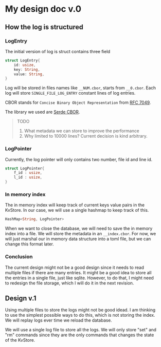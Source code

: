 # My design doc v.0
## How the log is structured

### LogEntry
The initial version of log is struct contains three field
```rust
struct LogEntry{
    id: usize,
    key: String,
    value: String,
}
```
Log will be stored in files names like `__NUM.cbor`, starts from `__0.cbor`. Each
log will store `SINGLE_FILE_LOG_ENTRY` constant lines of log entries.

CBOR stands for `Concise Binary Object Representation` from [RFC 7049](https://tools.ietf.org/html/rfc7049).

The library we used are [Serde CBOR](https://github.com/pyfisch/cbor).


> TODO
> 1. What metadata we can store to improve the performance
> 2. Why limited to 10000 lines? Current decision is kind arbitrary.


### LogPointer
Currently, the log pointer will only contains two number, file id and line id.
```rust
struct LogPointer{
    f_id : usize,
    l_id : usize,
}
```

### In memory index
The in memory index will keep track of current keys value pairs in the KvStore.
In our case, we will use a single hashmap to keep track of this.
```rust
HashMap<String, LogPointer>
```

When we want to close the database, we will need to save the in memory index
into a file. We will store the metadata in an `__index.cbor`. For now, we will
just marshal our in memory data structure into a toml file, but we can change
this format later.

### Conclusion
The current design might not be a good design since it needs to read multiple
files if there are many entries. It might be a good idea to store all the
entries in a single file, just like sqlite. However, to do that, I might need to
redesign the file storage, which I will do it in the next revision.

## Design v.1

Using multiple files to store the logs might not be good idead. I am thinking to
use the simplest possible ways to do this, which is not storing the index. We
will replay logs ever time we reload the database.

We will use a single log file to store all the logs. We will only store "set"
and "rm" commands since they are the only commands that changes the state of the
KvStore.

